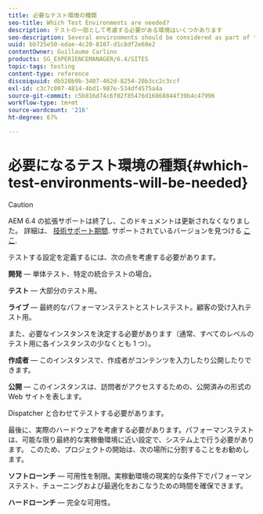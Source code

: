 ```yaml
---
title: 必要なテスト環境の種類
seo-title: Which Test Environments are needed?
description: テストの一部として考慮する必要がある環境はいくつかあります
seo-description: Several environments should be considered as part of testing
uuid: bb725e50-edae-4c20-8107-d1c8df2e60e2
contentOwner: Guillaume Carlino
products: SG_EXPERIENCEMANAGER/6.4/SITES
topic-tags: testing
content-type: reference
discoiquuid: db528b9b-3407-462d-8254-20b3cc2c3ccf
exl-id: c3c7c007-4814-4bd1-987e-534df4575a4a
source-git-commit: c5b816d74c6f02f85476d16868844f39b4c47996
workflow-type: tm+mt
source-wordcount: '216'
ht-degree: 67%

---
```


# 必要になるテスト環境の種類{#which-test-environments-will-be-needed}

>[!CAUTION]
>
>AEM 6.4 の拡張サポートは終了し、このドキュメントは更新されなくなりました。 詳細は、 [技術サポート期間](https://helpx.adobe.com/jp/support/programs/eol-matrix.html). サポートされているバージョンを見つける [ここ](https://experienceleague.adobe.com/docs/?lang=ja).

テストする設定を定義するには、次の点を考慮する必要があります。

**開発** — 単体テスト、特定の統合テストの場合。

**テスト** — 大部分のテスト用。

**ライブ** — 最終的なパフォーマンステストとストレステスト。顧客の受け入れテスト用。

また、必要なインスタンスを決定する必要があります（通常、すべてのレベルのテスト用に各インスタンスの少なくとも 1 つ）。

**作成者** — このインスタンスで、作成者がコンテンツを入力したり公開したりできます。

**公開** — このインスタンスは、訪問者がアクセスするための、公開済みの形式の Web サイトを表します。

Dispatcher と合わせてテストする必要があります。

最後に、実際のハードウェアを考慮する必要があります。パフォーマンステストは、可能な限り最終的な実稼働環境に近い設定で、システム上で行う必要があります。 このため、プロジェクトの開始は、次の場所に分割することをお勧めします。

**ソフトローンチ** — 可用性を制限。実稼動環境の現実的な条件下でパフォーマンステスト、チューニングおよび最適化をおこなうための時間を確保できます。

**ハードローンチ** — 完全な可用性。
